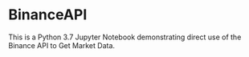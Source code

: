 # BinanceAPI
This is a Python 3.7 Jupyter Notebook demonstrating direct use of the Binance API to Get Market Data.
